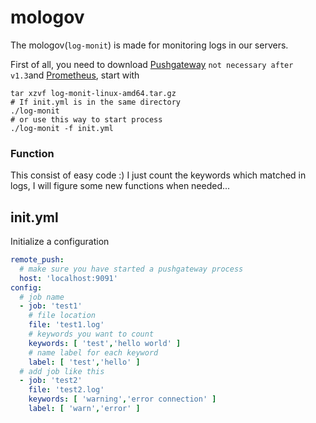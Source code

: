 # mologov

The mologov(`log-monit`) is made for monitoring logs in our servers.

First of all, you need to download [Pushgateway](https://github.com/prometheus/pushgateway) `not necessary after v1.3`and [Prometheus](https://github.com/prometheus/prometheus), start with

```shell
tar xzvf log-monit-linux-amd64.tar.gz
# If init.yml is in the same directory
./log-monit
# or use this way to start process
./log-monit -f init.yml
```

### Function

This consist of easy code :) I just count the keywords which matched in logs, I will figure some new functions when needed...

## init.yml

Initialize a configuration

```yaml
remote_push:
  # make sure you have started a pushgateway process
  host: 'localhost:9091'
config:
  # job name 
  - job: 'test1'
    # file location
    file: 'test1.log'
    # keywords you want to count
    keywords: [ 'test','hello world' ]
    # name label for each keyword
    label: [ 'test','hello' ]
  # add job like this
  - job: 'test2'
    file: 'test2.log'
    keywords: [ 'warning','error connection' ]
    label: [ 'warn','error' ]

```



